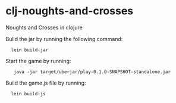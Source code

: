# clj-noughts-and-crosses
Noughts and Crosses in clojure


Bulld the jar by running the following command:

```
  lein build-jar
```

Start the game by running:

```
   java -jar target/uberjar/play-0.1.0-SNAPSHOT-standalone.jar
```

Build the game.js file by running:

```
  lein build-js
```

